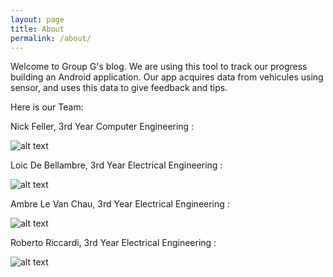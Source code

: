 ```yaml
---
layout: page
title: About
permalink: /about/
---
```


Welcome to Group G's blog. We are using this tool to track our progress building an Android application. Our app acquires data from vehicules using sensor, and uses this data to give feedback and tips.

Here is our Team:

Nick Feller, 3rd Year Computer Engineering : 

![alt text][Nick]

Loic De Bellambre, 3rd Year Electrical Engineering : 

![alt text][Loic]

Ambre Le Van Chau, 3rd Year Electrical Engineering : 

![alt text][Ambre]

Roberto Riccardi, 3rd Year Electrical Engineering : 

![alt text][Roberto]

[Nick]: https://media.licdn.com/mpr/mpr/shrinknp_400_400/AAEAAQAAAAAAAAZVAAAAJDdhYjllOTY5LTk2OTUtNGU0OS05YTE0LWFiYzk5NzY5Yjk1MA.jpg "Nick"
[Loic]: https://media.licdn.com/mpr/mpr/shrinknp_400_400/p/6/005/02a/03e/342b6c5.jpg "Loic"
[Ambre]: https://media.licdn.com/mpr/mpr/shrinknp_400_400/AAEAAQAAAAAAAAINAAAAJDllZmMzZTcyLTM4ZDgtNDkxNS1iNGI4LTYyMjZkZTBhN2I5Ng.jpg "Ambre"
[Roberto]: https://media.licdn.com/mpr/mpr/shrinknp_400_400/p/4/000/183/042/39119ca.jpg "Rob"